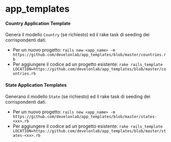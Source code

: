 app_templates
=============

#### Country Application Template
Genera il modello `Country` (se richiesto) ed il rake task di seeding dei corrispondenti dati.

* Per un nuovo progetto: `rails new <app_name> -m https://github.com/develonlab/app_templates/blob/master/countries.rb`
* Per aggiungere il codice ad un progetto esistente: `rake rails_template LOCATION=https://github.com/develonlab/app_templates/blob/master/countries.rb`

#### State Application Templates
Generano il modello `State` (se richiesto) ed il rake task di seeding dei corrispondenti dati.

* Per un nuovo progetto: `rails new <app_name> -m https://github.com/develonlab/app_templates/blob/master/states-<xx>.rb`
* Per aggiungere il codice ad un progetto esistente: `rake rails_template LOCATION=https://github.com/develonlab/app_templates/blob/master/states-<xx>.rb`
